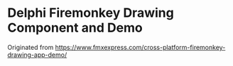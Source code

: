 # Delphi Firemonkey Drawing Component and Demo

Originated from https://www.fmxexpress.com/cross-platform-firemonkey-drawing-app-demo/
